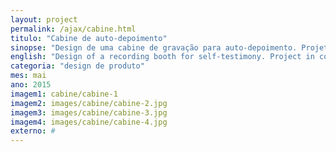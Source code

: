 ```yaml
---
layout: project
permalink: /ajax/cabine.html
titulo: "Cabine de auto-depoimento"
sinopse: "Design de uma cabine de gravação para auto-depoimento. Projeto em conjunto com Luis Leão e Vina."
english: "Design of a recording booth for self-testimony. Project in conjunction with Luis Leão and Vina."
categoria: "design de produto"
mes: mai
ano: 2015
imagem1: cabine/cabine-1
imagem2: images/cabine/cabine-2.jpg
imagem3: images/cabine/cabine-3.jpg
imagem4: images/cabine/cabine-4.jpg
externo: #
---
```

